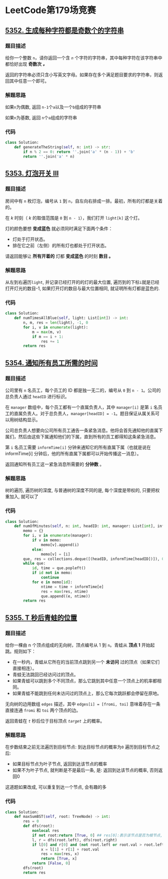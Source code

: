 # LeetCode第179场竞赛

## [5352. 生成每种字符都是奇数个的字符串](https://leetcode-cn.com/contest/weekly-contest-179/problems/generate-a-string-with-characters-that-have-odd-counts/)

###  题目描述

给你一个整数 `n`，请你返回一个含 *`n`* 个字符的字符串，其中每种字符在该字符串中都恰好出现 **奇数次** ***。***

返回的字符串必须只含小写英文字母。如果存在多个满足题目要求的字符串，则返回其中任意一个即可。

### 解题思路

如果`n`为偶数, 返回 `n-1`个`a`以及一个`b`组成的字符串

如果`n`为基数, 返回 `n`个`a`组成的字符串

### 代码

```python
class Solution:
    def generateTheString(self, n: int) -> str:
        if n % 2 == 0: return ''.join('a' * (n - 1)) + 'b'
        return ''.join('a' * n)
```

##  [5353. 灯泡开关 III](https://leetcode-cn.com/contest/weekly-contest-179/problems/bulb-switcher-iii/)

### 题目描述

房间中有 `n` 枚灯泡，编号从 `1` 到 `n`，自左向右排成一排。最初，所有的灯都是关着的。

在 *k* 时刻（ *k* 的取值范围是 `0` 到 `n - 1`），我们打开 `light[k]` 这个灯。

灯的颜色要想 **变成蓝色** 就必须同时满足下面两个条件：

- 灯处于打开状态。
- 排在它之前（左侧）的所有灯也都处于打开状态。

请返回能够让 **所有开着的** 灯都 **变成蓝色** 的时刻 **数目 。**

### 解题思路
从左到右遍历`light`, 并记录已经打开的的灯的最大位置, 遍历到的下标`i`就是已经打开灯光的数目-1, 如果打开灯的数目与最大位置相同, 就证明所有灯都是蓝色的. 

### 代码

```python
class Solution:
    def numTimesAllBlue(self, light: List[int]) -> int:
        n, m, res = len(light), -1, 0
        for i, v in enumerate(light):
            m = max(m, v)
            if m == i + 1:
                res += 1
        return res
```

## [5354. 通知所有员工所需的时间](https://leetcode-cn.com/contest/weekly-contest-179/problems/time-needed-to-inform-all-employees/)

### 题目描述

公司里有 `n` 名员工，每个员工的 ID 都是独一无二的，编号从 `0` 到 `n - 1`。公司的总负责人通过 `headID` 进行标识。

在 `manager` 数组中，每个员工都有一个直属负责人，其中 `manager[i]` 是第 `i` 名员工的直属负责人。对于总负责人，`manager[headID] = -1`。题目保证从属关系可以用树结构显示。

公司总负责人想要向公司所有员工通告一条紧急消息。他将会首先通知他的直属下属们，然后由这些下属通知他们的下属，直到所有的员工都得知这条紧急消息。

第 `i` 名员工需要 `informTime[i]` 分钟来通知它的所有直属下属（也就是说在 informTime[i] 分钟后，他的所有直属下属都可以开始传播这一消息）。

返回通知所有员工这一紧急消息所需要的 **分钟数** 。

### 解题思路

树的遍历, 遍历树的深度, 与普通树的深度不同的是, 每个深度是带权的, 只要把权重加入, 就可以了

### 代码

```python
class Solution:
    def numOfMinutes(self, n: int, headID: int, manager: List[int], informTime: List[int]) -> int:
        memo = {}
        for i, v in enumerate(manager):
            if v in memo:
                memo[v].append(i)
            else:
                memo[v] = [i]
        que, res = collections.deque([(headID, informTime[headID])]), 0
        while que:
            id, time = que.popleft()
            if id not in memo:
                continue
            for e in memo[id]:
                ntime = time + informTime[e]
                res = max(res, ntime)
                que.append((e, ntime))
        return res
```

## [5355. T 秒后青蛙的位置](https://leetcode-cn.com/contest/weekly-contest-179/problems/frog-position-after-t-seconds/)

 ### 题目描述

给你一棵由 n 个顶点组成的无向树，顶点编号从 1 到 `n`。青蛙从 **顶点 1** 开始起跳。规则如下：

- 在一秒内，青蛙从它所在的当前顶点跳到另一个 **未访问** 过的顶点（如果它们直接相连）。
- 青蛙无法跳回已经访问过的顶点。
- 如果青蛙可以跳到多个不同顶点，那么它跳到其中任意一个顶点上的机率都相同。
- 如果青蛙不能跳到任何未访问过的顶点上，那么它每次跳跃都会停留在原地。

无向树的边用数组 `edges` 描述，其中 `edges[i] = [fromi, toi]` 意味着存在一条直接连通 `fromi` 和 `toi` 两个顶点的边。

返回青蛙在 *`t`* 秒后位于目标顶点 *`target`* 上的概率。

### 解题思路

在步数结束之前无法遍历到目标节点: 到达目标节点的概率为`0`
遍历到目标节点之后:
- 如果目标节点为叶子节点, 返回到达该节点的概率
- 如果不为叶子节点, 就判断是不是最后一条, 是: 返回到达该节点的概率, 否则返回0

这道题如果改成, 可以重复到达一个节点, 会有趣的多


### 代码

```python
class Solution:
    def maxSumBST(self, root: TreeNode) -> int:
        res = 0
        def dfs(root):
            nonlocal res
            if not root:return [True, 0] ## res[0]:表示该节点是否为根节点, res[1]:为节点值的和
            l, r = dfs(root.left), dfs(root.right)
            if l[0] and r[0] and (not root.left or root.val > root.left.val) and (not root.right or root.val < root.right.val):
                x = l[1] + r[1] + root.val
                res = max(res, x)
                return [True, x]
            return [False, 0]
        dfs(root)
        return res
```



